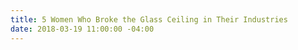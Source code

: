 ```yaml
---
title: 5 Women Who Broke the Glass Ceiling in Their Industries
date: 2018-03-19 11:00:00 -04:00
---
```


